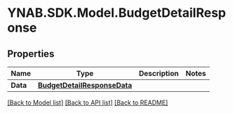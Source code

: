 # YNAB.SDK.Model.BudgetDetailResponse

## Properties

Name | Type | Description | Notes
------------ | ------------- | ------------- | -------------
**Data** | [**BudgetDetailResponseData**](BudgetDetailResponseData.md) |  | 

[[Back to Model list]](../README.md#documentation-for-models) [[Back to API list]](../README.md#documentation-for-api-endpoints) [[Back to README]](../README.md)

